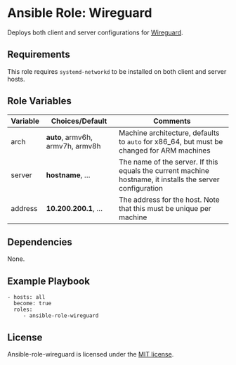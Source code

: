 # Ansible Role: Wireguard

Deploys both client and server configurations for [Wireguard](https://www.wireguard.com/).

## Requirements

This role requires `systemd-networkd` to be installed on both client and server
hosts.

## Role Variables

| Variable | Choices/**Default**              | Comments                                                                                                  |
| -------- | -------------------------------- | --------------------------------------------------------------------------------------------------------- |
| arch     | **auto**, armv6h, armv7h, armv8h | Machine architecture, defaults to `auto` for x86_64, but must be changed for ARM machines                 |
| server   | **hostname**, …                  | The name of the server. If this equals the current machine hostname, it installs the server configuration |
| address  | **10.200.200.1**, …              | The address for the host. Note that this must be unique per machine                                       |

## Dependencies

None.

## Example Playbook

    - hosts: all
      become: true
      roles:
         - ansible-role-wireguard

## License

Ansible-role-wireguard is licensed under the [MIT license](https://github.com/zaszi/ansible-role-wireguard/blob/master/LICENSE.md).
